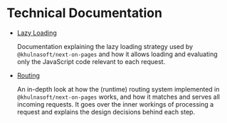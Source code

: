 # Technical Documentation

- [Lazy Loading](./lazy-loading.md)

  Documentation explaining the lazy loading strategy used by `@khulnasoft/next-on-pages` and how it allows loading and evaluating only the JavaScript code relevant to each request.

- [Routing](./routing.md)

  An in-depth look at how the (runtime) routing system implemented in `@khulnasoft/next-on-pages` works, and how it matches and serves all incoming requests. It goes over the inner workings of processing a request and explains the design decisions behind each step.
